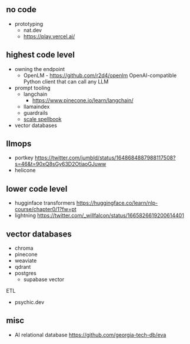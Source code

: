 
## no code

- prototyping
	- nat.dev
	- https://play.vercel.ai/

## highest code level

- owning the endpoint
	- OpenLM - https://github.com/r2d4/openlm OpenAI-compatible Python client that can call any LLM
- prompt tooling
	- langchain
		- https://www.pinecone.io/learn/langchain/
	- llamaindex
	- guardrails 
	- [scale spellbook](https://twitter.com/russelljkaplan/status/1590183663819718658)
- vector databases

## llmops

- portkey https://twitter.com/jumbld/status/1648684887988117508?s=46&t=90xQ8sGy63D2OtiaoGJuww
- helicone 


## lower code level

- hugginface transformers https://huggingface.co/learn/nlp-course/chapter0/1?fw=pt
- lightning https://twitter.com/_willfalcon/status/1665826619200614401


## vector databases

- chroma
- pinecone
- weaviate
- qdrant
- postgres
	- supabase vector

ETL
- psychic.dev





## misc

- AI relational database https://github.com/georgia-tech-db/eva